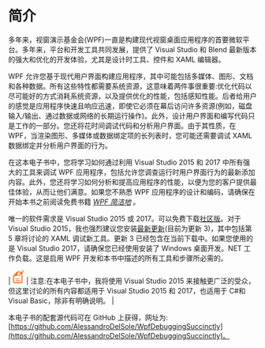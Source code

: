 # 简介

多年来，视窗演示基金会(WPF)一直是构建现代视窗桌面应用程序的首要微软平台。多年来，平台和开发工具共同发展，提供了 Visual Studio 和 Blend 最新版本的强大和优化的开发体验，尤其是设计时工具、控件和 XAML 编辑器。

WPF 允许您基于现代用户界面构建应用程序，其中可能包括多媒体、图形、文档和各种数据。所有这些特性都需要系统资源，这意味着两件事很重要:优化代码以尽可能好的方式消耗系统资源，以及提供优化的性能，包括感知性能。后者给用户的感觉是应用程序快速且响应迅速，即使它必须在幕后访问许多资源(例如，磁盘输入/输出、通过数据或网络的长期运行操作)。此外，设计用户界面和编写代码只是工作的一部分。您还将花时间调试代码和分析用户界面。由于其性质，在 WPF，当渲染图形、多媒体或数据绑定项的长列表时，您可能还需要调试 XAML 数据绑定并分析用户界面的行为。

在这本电子书中，您将学习如何通过利用 Visual Studio 2015 和 2017 中所有强大的工具来调试 WPF 应用程序，包括允许您调查运行时用户界面行为的最新添加内容。此外，您还将学习如何分析和提高应用程序的性能，以便为您的客户提供最佳体验，从而让他们满意。如果您不熟悉 WPF 应用程序的设计和编码，请确保在开始本书之前阅读免费书籍 [*WPF 简洁地*](https://www.syncfusion.com/resources/techportal/details/ebooks/wpf_succinctly) 。

唯一的软件需求是 Visual Studio 2015 或 2017。可以免费下载[社区版](https://www.visualstudio.com/en-us/products/visual-studio-community-vs.aspx)。对于 Visual Studio 2015，我也强烈建议您安装[最新更新](http://go.microsoft.com/fwlink/?LinkId=691129)(目前为更新 3)，其中包括第 5 章将讨论的 XAML 调试新工具。更新 3 已经包含在当前下载中。如果您使用的是 Visual Studio 2017，请确保您已经使用安装了 Windows 桌面开发。NET 工作负载。这是启用 WPF 开发和本书中描述的所有工具和步骤所必需的。

| ![](img/note.png) | 注意:在本电子书中，我将使用 Visual Studio 2015 来接触更广泛的受众，但这里讨论的所有内容都适用于 Visual Studio 2015 和 2017，也适用于 C#和 Visual Basic，除非有明确说明。 |

本电子书的配套源代码可在 GitHub 上获得，网址为:[https://github.com/AlessandroDelSole/WpfDebuggingSuccinctly](https://github.com/AlessandroDelSole/WpfDebuggingSuccinctly)。
